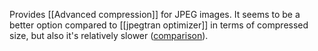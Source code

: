 Provides [[Advanced compression]] for JPEG images.
It seems to be a better option compared to [[jpegtran optimizer]] in terms of compressed size, but also it's relatively slower ([comparison](https://stackoverflow.com/questions/36046782/jpegoptim-vs-jpegtran-vs-mozjpeg)).


